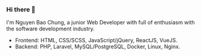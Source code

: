 ### Hi there 👋

I'm Nguyen Bao Chung, a junior Web Developer with full of enthusiasm with the software development industry.
- Frontend: HTML, CSS/SCSS, JavaScript/jQuery, ReactJS, VueJS.
- Backend: PHP, Laravel, MySQL/PostgreSQL, Docker, Linux, Nginx.

<!--
**Chung-NB/Chung-NB** is a ✨ _special_ ✨ repository because its `README.md` (this file) appears on your GitHub profile.

Here are some ideas to get you started:

- 🔭 I’m currently working on ...
- 🌱 I’m currently learning ...
- 👯 I’m looking to collaborate on ...
- 🤔 I’m looking for help with ...
- 💬 Ask me about ...
- 📫 How to reach me: ...
- 😄 Pronouns: ...
- ⚡ Fun fact: ...
-->

